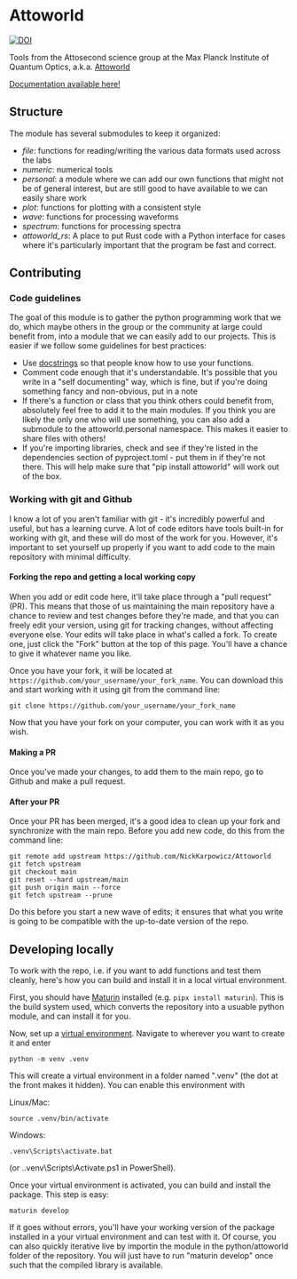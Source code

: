 # Attoworld

[![DOI](https://zenodo.org/badge/DOI/10.5281/zenodo.15525871.svg)](https://doi.org/10.5281/zenodo.15525871)

Tools from the Attosecond science group at the Max Planck Institute of Quantum Optics, a.k.a. [Attoworld](https://www.attoworld.de)

[Documentation available here!](http://nickkarpowicz.github.io/docs/attoworld)

## Structure
The module has several submodules to keep it organized:
- *file*: functions for reading/writing the various data formats used across the labs
- *numeric*: numerical tools
- *personal*: a module where we can add our own functions that might not be of general interest, but are still good to have available to we can easily share work
- *plot*: functions for plotting with a consistent style
- *wave*: functions for processing waveforms
- *spectrum*: functions for processing spectra
- *attoworld_rs*: A place to put Rust code with a Python interface for cases where it's particularly important that the program be fast and correct.

## Contributing

### Code guidelines
The goal of this module is to gather the python programming work that we do, which maybe others in the group or the community at large could benefit from, into a module that we can easily add to our projects. This is easier if we follow some guidelines for best practices:
 - Use [docstrings](https://google.github.io/styleguide/pyguide.html#38-comments-and-docstrings) so that people know how to use your functions.
 - Comment code enough that it's understandable. It's possible that you write in a "self documenting" way, which is fine, but if you're doing something fancy and non-obvious, put in a note
 - If there's a function or class that you think others could benefit from, absolutely feel free to add it to the main modules. If you think you are likely the only one who will use something, you can also add a submodule to the attoworld.personal namespace. This makes it easier to share files with others!
 - If you're importing libraries, check and see if they're listed in the dependencies section of pyproject.toml - put them in if they're not there. This will help make sure that "pip install attoworld" will work out of the box.

 ### Working with git and Github
 I know a lot of you aren't familiar with git - it's incredibly powerful and useful, but has a learning curve. A lot of code editors have tools built-in for working with git, and these will do most of the work for you. However, it's important to set yourself up properly if you want to add code to the main repository with minimal difficulty.

 #### **Forking the repo and getting a local working copy**
 When you add or edit code here, it'll take place through a "pull request" (PR). This means that those of us maintaining the main repository have a chance to review and test changes before they're made, and that you can freely edit your version, using git for tracking changes, without affecting everyone else. Your edits will take place in what's called a fork. To create one, just click the "Fork" button at the top of this page. You'll have a chance to give it whatever name you like.

 Once you have your fork, it will be located at ```https://github.com/your_username/your_fork_name```. You can download this and start working with it using git from the command line:

 ```
 git clone https://github.com/your_username/your_fork_name
 ```

Now that you have your fork on your computer, you can work with it as you wish.

#### **Making a PR**
Once you've made your changes, to add them to the main repo, go to Github and make a pull request.

#### **After your PR**
Once your PR has been merged, it's a good idea to clean up your fork and synchronize with the main repo. Before you add new code, do this from the command line:

```
git remote add upstream https://github.com/NickKarpowicz/Attoworld
git fetch upstream
git checkout main
git reset --hard upstream/main
git push origin main --force
git fetch upstream --prune
```

Do this before you start a new wave of edits; it ensures that what you write is going to be compatible with the up-to-date version of the repo.

## Developing locally
To work with the repo, i.e. if you want to add functions and test them cleanly, here's how you can build and install it in a local virtual environment.

First, you should have [Maturin](https://github.com/PyO3/maturin) installed (e.g. ```pipx install maturin```). This is the build system used, which converts the repository into a usuable python module, and can install it for you.

Now, set up a [virtual environment](https://docs.python.org/3/library/venv.html). Navigate to wherever you want to create it and enter
```
python -m venv .venv
```
This will create a virtual environment in a folder named ".venv" (the dot at the front makes it hidden). You can enable this environment with

Linux/Mac:
```
source .venv/bin/activate
```
Windows:
```
.venv\Scripts\activate.bat
```
(or .\.venv\Scripts\Activate.ps1 in PowerShell).

Once your virtual environment is activated, you can build and install the package. This step is easy:

```
maturin develop
```

If it goes without errors, you'll have your working version of the package installed in a your virtual environment and can test with it. Of course, you can also quickly iterative live by importin the module in the python/attoworld folder of the repository. You will just have to run "maturin develop" once such that the compiled library is available.
